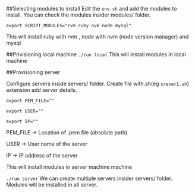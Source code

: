 ##Selecting modules to install
Edit the ```env.sh``` and add the modules to install. You can check the modules insider modules/ folder.

```export SCRIPT_MODULES="rvm_ruby nvm node mysql"```

This will install ruby with rvm , node with nvm (node version manager) and mysql

##Privisioning local machine
``` ./run local ```
This will install modules in local machine

##Provisioning server

Configure servers inside servers/ folder.  Create file with.sh(eg ```srever1.sh```) extension add server details.

```export PEM_FILE=""```

```export USER=""```

```export IP=""```

PEM_FILE -> Location of .pem file (absolute path)

USER -> User name of the server

IP -> IP address of the server

This will install modules in server machine machine

``` ./run server ```
We can create multiple servers insider servers/ folder. Modules will be installed in all server.
